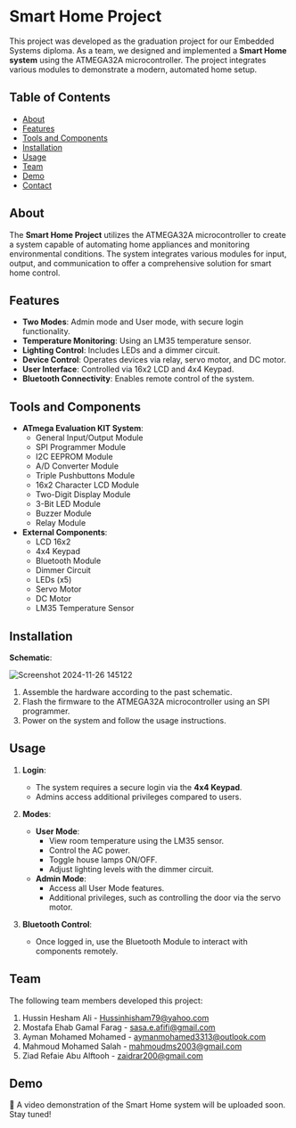 # Smart Home Project

This project was developed as the graduation project for our Embedded Systems diploma. As a team, we designed and implemented a **Smart Home system** using the ATMEGA32A microcontroller. The project integrates various modules to demonstrate a modern, automated home setup.

## Table of Contents
- [About](#about)
- [Features](#features)
- [Tools and Components](#tools-and-components)
- [Installation](#installation)
- [Usage](#usage)
- [Team](#team)
- [Demo](#demo)
- [Contact](#contact)

## About

The **Smart Home Project** utilizes the ATMEGA32A microcontroller to create a system capable of automating home appliances and monitoring environmental conditions. The system integrates various modules for input, output, and communication to offer a comprehensive solution for smart home control.

## Features

- **Two Modes**: Admin mode and User mode, with secure login functionality.
- **Temperature Monitoring**: Using an LM35 temperature sensor.
- **Lighting Control**: Includes LEDs and a dimmer circuit.
- **Device Control**: Operates devices via relay, servo motor, and DC motor.
- **User Interface**: Controlled via 16x2 LCD and 4x4 Keypad.
- **Bluetooth Connectivity**: Enables remote control of the system.

## Tools and Components

- **ATmega Evaluation KIT System**:
  - General Input/Output Module
  - SPI Programmer Module
  - I2C EEPROM Module
  - A/D Converter Module
  - Triple Pushbuttons Module
  - 16x2 Character LCD Module
  - Two-Digit Display Module
  - 3-Bit LED Module
  - Buzzer Module
  - Relay Module
- **External Components**:
  - LCD 16x2
  - 4x4 Keypad
  - Bluetooth Module
  - Dimmer Circuit
  - LEDs (x5)
  - Servo Motor
  - DC Motor
  - LM35 Temperature Sensor

## Installation
**Schematic**:

![Screenshot 2024-11-26 145122](https://github.com/user-attachments/assets/7a67eb5e-e9d9-4e18-9580-40eb8b4f1ce6) 

1. Assemble the hardware according to the past schematic.  
2. Flash the firmware to the ATMEGA32A microcontroller using an SPI programmer.  
3. Power on the system and follow the usage instructions.  

## Usage


1. **Login**:  
   - The system requires a secure login via the **4x4 Keypad**.  
   - Admins access additional privileges compared to users.  

2. **Modes**:  
   - **User Mode**:  
     - View room temperature using the LM35 sensor.  
     - Control the AC power.  
     - Toggle house lamps ON/OFF.  
     - Adjust lighting levels with the dimmer circuit.  
   - **Admin Mode**:  
     - Access all User Mode features.  
     - Additional privileges, such as controlling the door via the servo motor.  

3. **Bluetooth Control**:  
   - Once logged in, use the Bluetooth Module to interact with components remotely.  

## Team

The following team members developed this project:
1. Hussin Hesham Ali - Hussinhisham79@yahoo.com 
2. Mostafa Ehab Gamal Farag  -  sasa.e.afifi@gmail.com
3. Ayman Mohamed Mohamed  -  aymanmohamed3313@outlook.com
4. Mahmoud Mohamed Salah  - mahmoudms2003@gmail.com
5. Ziad Refaie Abu Alftooh  - zaidrar200@gmail.com

## Demo

🎥 A video demonstration of the Smart Home system will be uploaded soon. Stay tuned!

